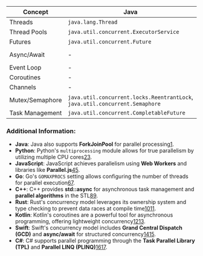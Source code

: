 
| Concept           | Java                                               | Python                      | JavaScript                | Go         | C++                     | Rust                        | Kotlin                | Swift                      | C#                                    |
|-------------------|----------------------------------------------------|-----------------------------|----------------------------|------------|-------------------------|-----------------------------|------------------------|----------------------------|----------------------------------------|
| Threads           | `java.lang.Thread`                                 | `threading`                 | -                          | Goroutines | `std::thread`           | `std::thread`               | -                      | -                          | `System.Threading.Thread`             |
| Thread Pools      | `java.util.concurrent.ExecutorService`             | -                           | -                          | -          | -                       | -                           | -                      | -                          | `System.Threading.ThreadPool`         |
| Futures           | `java.util.concurrent.Future`                      | `concurrent.futures`        | `Promise`                  | -          | `std::future`           | `std::future`               | -                      | -                          | `System.Threading.Tasks.Task`         |
| Async/Await       | -                                                  | `asyncio`                   | `Promise`, `async/await`   | -          | -                       | `async-std`, `tokio`        | `kotlinx.coroutines`   | `async/await`              | `System.Threading.Tasks.Task`         |
| Event Loop        | -                                                  | `asyncio`                   | Event Loop                 | -          | -                       | -                           | -                      | -                          | -                                      |
| Coroutines        | -                                                  | -                           | -                          | -          | -                       | -                           | `kotlinx.coroutines`   | -                          | -                                      |
| Channels          | -                                                  | -                           | -                          | `chan`     | -                       | `std::sync::mpsc`           | -                      | -                          | `System.Threading.Channels`           |
| Mutex/Semaphore   | `java.util.concurrent.locks.ReentrantLock`, `java.util.concurrent.Semaphore` | `threading.Lock`, `threading.Semaphore` | - | - | `std::mutex`, `std::semaphore` | `std::sync::Mutex`, `std::sync::Semaphore` | - | - | `System.Threading.Mutex`, `System.Threading.Semaphore` |
| Task Management   | `java.util.concurrent.CompletableFuture`           | -                           | -                          | -          | `std::async`            | -                           | -                      | -                          | `System.Threading.Tasks.Task`         |

### Additional Information:
- **Java**: Java also supports **ForkJoinPool** for parallel processing[1](https://www.javaguides.net/2025/02/concurrency-in-java-best-practices-for-multithreading.html).
- **Python**: Python's `multiprocessing` module allows for true parallelism by utilizing multiple CPU cores[2](https://www.infoworld.com/article/2269314/python-concurrency-and-parallelism-explained.html)[3](https://realpython.com/python-concurrency/).
- **JavaScript**: JavaScript achieves parallelism using **Web Workers** and libraries like **Parallel.js**[4](https://blog.openreplay.com/concurrency-vs-parallelism-in-javascript/)[5](https://stackoverflow.com/questions/63540256/parallel-concurrent-method-execution-in-javascript).
- **Go**: Go's `GOMAXPROCS` setting allows configuring the number of threads for parallel execution[6](https://stackoverflow.com/questions/49100512/how-to-achieve-proper-parallelism-in-golang-are-goroutines-parallel-in-versions)[7](https://dev.to/bhargab/understanding-parallelism-vs-concurrency-in-go-47ch).
- **C++**: C++ provides **std::async** for asynchronous task management and **parallel algorithms** in the STL[8](https://codezup.com/c-concurrency-parallelism-guide/)[9](https://www.w3computing.com/articles/concurrency-parallelism-cplusplus-unlocking-high-performance-computing/).
- **Rust**: Rust's concurrency model leverages its ownership system and type checking to prevent data races at compile time[10](https://doc.rust-lang.org/book/ch16-00-concurrency.html)[11](https://dev.to/aaravjoshi/mastering-rusts-concurrency-a-developers-guide-to-safe-parallel-programming-5127).
- **Kotlin**: Kotlin's coroutines are a powerful tool for asynchronous programming, offering lightweight concurrency[12](https://tutcoach.com/kotlin/concurrency-and-parallelism-in-kotlin/)[13](https://www.baeldung.com/kotlin/parallel-coroutines).
- **Swift**: Swift's concurrency model includes **Grand Central Dispatch (GCD)** and **async/await** for structured concurrency[14](https://docs.swift.org/swift-book/documentation/the-swift-programming-language/concurrency/)[15](https://www.blog.finotes.com/post/concurrency-and-parallelism-in-swift).
- **C#**: C# supports parallel programming through the **Task Parallel Library (TPL)** and **Parallel LINQ (PLINQ)**[16](https://www.csharp.com/article/concurrency-and-parallelism-in-c-sharp/)[17](https://learn.microsoft.com/en-us/dotnet/standard/parallel-programming/).
